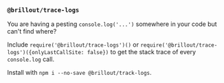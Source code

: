 ### `@brillout/trace-logs`

You are having a pesting `console.log('...')` somewhere in your code but can't find where?

Include `require('@brillout/trace-logs')()` or `require('@brillout/trace-logs')({onlyLastCallSite: false})` to get the stack trace of every `console.log` call.

Install with `npm i --no-save @brillout/track-logs`.
